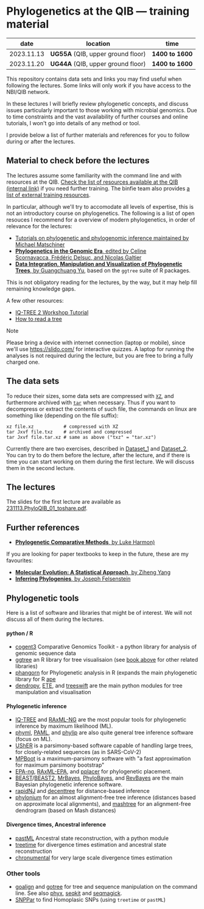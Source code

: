 # Phylogenetics at the QIB &mdash; training material

|date       |         location                    | time             |
|    ----   |           ----                      | ----             |
|2023.11.13 | **UG55A** (QIB, upper ground floor) | **1400 to 1600** |
|2023.11.20 | **UG44A** (QIB, upper ground floor) | **1400 to 1600** |

This repository contains data sets and links you may find useful when following the lectures. 
Some links will only work if you have access to the NBI/QIB network.

In these lectures I will briefly review phylogenetic concepts, and discuss issues particularly important to those working
with microbial genomics.
Due to time constraints and the vast availability of further courses and online tutorials, I won't go into details of
any method or tool. 

I provide below a list of further materials and references for you to follow during or after the lectures. 

## Material to check before the lectures

The lectures assume some familiarity with the command line and with resources at the QIB. 
[Check the list of resources available at the QIB (internal link)](https://quadram-institute.atlassian.net/servicedesk/customer/portal/3/article/10059964?src=1311561195)
if you need further training. The binfie team also provides [a list of external training resources](https://quadram-institute.atlassian.net/servicedesk/customer/portal/3/article/6455523).

In particular, although we'll try to accomodate all levels of expertise, this is not an introductory course on phylogenetics. 
The following is a list of open resouces I recommend for a overview of modern phylogenetics, in order of relevance for
the lectures:

* [Tutorials on phylogenetic and phylogenomic inference maintained by Michael Matschiner](https://github.com/mmatschiner/tutorials)
* [**Phylogenetics in the Genomic Era**, edited by Celine Scornavacca, Frédéric Delsuc, and Nicolas Galtier](https://hal.science/hal-02535070v3)
* [**Data Integration, Manipulation and Visualization of Phylogenetic Trees**, by Guangchuang Yu](https://yulab-smu.top/treedata-book/), based on the `ggtree` suite of R packages.

This is not obligatory reading for the lectures, by the way, but it may help fill remaining knowledge gaps. 

A few other resources:

* [IQ-TREE 2 Workshop Tutorial](http://www.iqtree.org/workshop/sydney2022)
* [How to read a tree](https://artic.network/how-to-read-a-tree.html)

> [!NOTE]
> Please bring a device with internet connection (laptop or mobile), since we'll use https://slido.com/ for interactive
> quizzes. A laptop for running the analyses is not required during the lecture, but you are free to bring a fully
> charged one. 

## The data sets

To reduce their sizes, some data sets are compressed with [`XZ`](https://tukaani.org/xz/), and furthermore archived with
[`tar`](https://en.wikipedia.org/wiki/Tar_(computing)) when necessary. Thus if you want to decompress or extract the
contents of such file, the commands on linux are something like (depending on the file suffix):

```console
xz file.xz           # compressed with XZ
tar Jxvf file.txz    # archived and compressed 
tar Jxvf file.tar.xz # same as above ("txz" = "tar.xz")
```

Currently there are two exercises, described in [Dataset_1](Dataset_1.snps_only)  and [Dataset_2](Dataset_2.concatenate_alignments).
You can try to do them before the lecture, after the lecture, and if there is time you can start working on them during the
first lecture. We will discuss them in the second lecture.

## The lectures

The slides for the first lecture are available as [231113.PhyloQIB_01_toshare.pdf](231113.PhyloQIB_01_toshare.pdf).


## Further references

* [**Phylogenetic Comparative Methods**, by Luke Harmon)](https://lukejharmon.github.io/pcm/)

If you are looking for paper textbooks to keep in the future, these are my favourites:

* [**Molecular Evolution: A Statistical Approach**, by Ziheng Yang](http://abacus.gene.ucl.ac.uk/MESA/)
* [**Inferring Phylogenies**, by Joseph Felsenstein](https://global.oup.com/academic/product/inferring-phylogenies-9780878931774)


## Phylogenetic tools

Here is a list of software and libraries that might be of interest. We will not discuss all of them during the lectures.

#### python / R

* [cogent3](https://github.com/cogent3/cogent3) Comparative Genomics Toolkit - a python library for analysis of genomic sequence data
* [ggtree](https://bioconductor.org/packages/release/bioc/html/ggtree.html) an R library for tree visualisaion (see
  [book above](https://yulab-smu.top/treedata-book/) for other related libraries)
* [phangorn](https://github.com/KlausVigo/phangorn) for Phylogenetic analysis in R (expands the main phylogenetic library for R 
  [ape](https://github.com/emmanuelparadis/ape)
* [dendropy](https://dendropy.org/), [ETE](https://github.com/etetoolkit/ete), and
  [treeswift](https://github.com/niemasd/TreeSwift) are the main python modules for tree manipulation and visualisation

#### Phylogenetic inference 

* [IQ-TREE](http://www.iqtree.org/) and [RAxML-NG](https://github.com/amkozlov/raxml-ng) are the most popular tools for
  phylogenetic inference by maximum likelihood (ML).
* [phyml](https://github.com/stephaneguindon/phyml), [PAML](http://abacus.gene.ucl.ac.uk/software/paml.html), and
  [phylip](https://phylipweb.github.io/phylip/) are also quite general tree inference software (focus on ML).
* [UShER](https://usher-wiki.readthedocs.io/en/latest/index.html) is a parsimony-based software capable of handling large trees, for closely-related sequences (as in SARS-CoV-2)
* [MPBoot](http://www.iqtree.org/mpboot/) is a maximum-parsimony software with "a fast approximation for maximum parsimony bootstrap"
* [EPA-ng](https://github.com/Pbdas/epa-ng), [RAxML-EPA](http://sco.h-its.org/exelixis/web/software/epa/index.html), and 
  [pplacer](http://matsen.fhcrc.org/pplacer/) for phylogenetic placement.
* [BEAST](https://beast.community/)/[BEAST2](https://www.beast2.org/), [MrBayes](https://nbisweden.github.io/MrBayes/), [PhyloBayes](https://pbil.univ-lyon1.fr/software/phylobayes/),
  and [RevBayes](https://revbayes.github.io/) are the main Bayesian phylogenetic inference software.
* [rapidNJ](https://github.com/somme89/rapidNJ) and [decenttree](https://github.com/iqtree/decenttree) for
  distance-based inference
* [phylonium](https://github.com/EvolBioInf/phylonium) for an almost alignment-free tree inference (distances based on
  approximate local alignments), and [mashtree](https://github.com/lskatz/mashtree) for an alignment-free dendrogram
  (based on Mash distances)

#### Divergence times, Ancestral inference

* [pastML](https://github.com/evolbioinfo/pastml) Ancestral state reconstruction, with a python module
* [treetime](https://github.com/neherlab/treetime) for divergence times estimation and ancestral state reconstruction
* [chronumental](https://github.com/theosanderson/chronumental) for very large scale divergence times estimation

### Other tools

* [goalign](https://github.com/evolbioinfo/goalign) and [gotree](https://github.com/evolbioinfo/gotree) for tree and sequence manipulation on the command line. 
  See also [phyx](https://github.com/FePhyFoFum/phyx), [seqkit](https://bioinf.shenwei.me/seqkit/) and [seqmagick](https://github.com/fhcrc/seqmagick).  
* [SNPPar](https://github.com/d-j-e/SNPPar) to find Homoplasic SNPs (using `treetime` or `pastML`)



